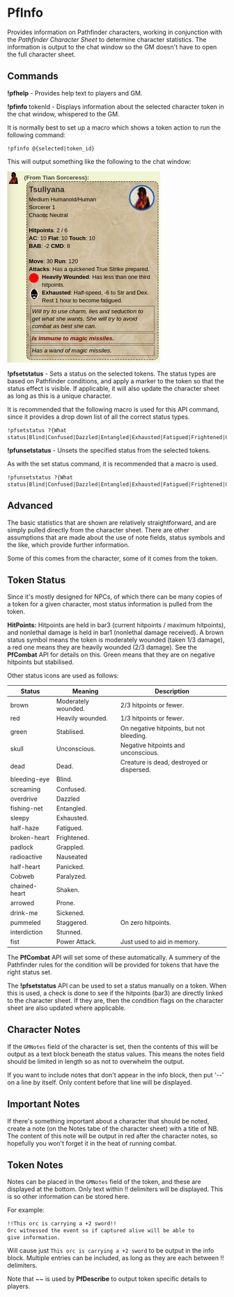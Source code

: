 PfInfo
======

Provides information on Pathfinder characters, working in conjunction with
the _Pathfinder Character Sheet_ to determine character statistics. The
information is output to the chat window so the GM doesn't have to open
the full character sheet.

Commands
--------

**!pfhelp** - Provides help text to players and GM.

**!pfinfo** tokenId - Displays information about the selected character token in
 the chat window, whispered to the GM.

It is normally best to set up a macro which shows a token action to run the
following command:
````
!pfinfo @{selected|token_id}
````

This will output something like the following to the chat window:

![Info](docs/example_info.png)

**!pfsetstatus** - Sets a status on the selected tokens. The status types are
based on Pathfinder conditions, and apply a marker to the token so that the
status effect is visible. If applicable, it will also update the character
sheet as long as this is a unique character.

It is recommended that the following macro is used for this API command, since
it provides a drop down list of all the correct status types.

````
!pfsetstatus ?{What status|Blind|Confused|Dazzled|Entangled|Exhausted|Fatigued|Frightened|Grappled|Pinned|Nauseated|Panicked|Paralyzed|Prone|Shaken|Sickened|Slowed|Stabilized|Staggered|Stunned|Invisible|Helpless|Unconscious|Dead}
````

**!pfunsetstatus** - Unsets the specified status from the selected tokens.

As with the set status command, it is recommended that a macro is used.

````
!pfunsetstatus ?{What status|Blind|Confused|Dazzled|Entangled|Exhausted|Fatigued|Frightened|Grappled|Pinned|Nauseated|Panicked|Paralyzed|Prone|Shaken|Sickened|Slowed|Stabilized|Staggered|Stunned|Invisible|Helpless|Unconscious|Dead}
````

Advanced
--------

The basic statistics that are shown are relatively straightforward, and are
simply pulled directly from the character sheet. There are other assumptions
that are made about the use of note fields, status symbols and the like, which
provide further information.

Some of this comes from the character, some of it comes from the token.

Token Status
------------

Since it's mostly designed for NPCs, of which there can be many copies of
a token for a given character, most status information is pulled from the
token.

**HitPoints:** Hitpoints are held in bar3 (current hitpoints / maximum hitpoints),
and nonlethal damage is held in bar1 (nonlethal damage received). A brown status
symbol means the token is moderately wounded (taken 1/3 damage), a red one means
they are heavily wounded (2/3 damage). See the **PfCombat** API for details on this.
Green means that they are on negative hitpoints but stabilised.

Other status icons are used as follows:

| Status       | Meaning             | Description |
| ------------ | ------------------- | ----------- |
| brown        | Moderately wounded. | 2/3 hitpoints or fewer. |
| red          | Heavily wounded.    | 1/3 hitpoints or fewer. |
| green        | Stablised.          | On negative hitpoints, but not bleeding. |
| skull        | Unconscious.        | Negative hitpoints and unconscious. |
| dead         | Dead.               | Creature is dead, destroyed or dispersed. |
| bleeding-eye | Blind.              | |
| screaming    | Confused.           | |
| overdrive    | Dazzled             | |
| fishing-net  | Entangled.          | |
| sleepy       | Exhausted.          | |
| half-haze    | Fatigued.           | |
| broken-heart | Frightened.         | |
| padlock      | Grappled.           | |
| radioactive  | Nauseated           | |
| half-heart   | Panicked.           | |
| Cobweb       | Paralyzed.          | |
| chained-heart| Shaken.             | |
| arrowed      | Prone.              | |
| drink-me     | Sickened.           | |
| pummeled     | Staggered.          | On zero hitpoints. |
| interdiction | Stunned.            | |
| fist         | Power Attack.       | Just used to aid in memory. |

The **PfCombat** API will set some of these automatically. A summery of
the Pathfinder rules for the condition will be provided for tokens that
have the right status set.

The **!pfsetstatus** API can be used to set a status manually on a token.
When this is used, a check is done to see if the hitpoints (bar3) are
directly linked to the character sheet. If they are, then the condition
flags on the character sheet are also updated where applicable.

Character Notes
---------------

If the `GMNotes` field of the character is set, then the contents of this
will be output as a text block beneath the status values. This means the
notes field should be limited in length so as not to overwhelm the output.

If you want to include notes that don't appear in the info block, then
put '--' on a line by itself. Only content before that line will be
displayed.

Important Notes
---------------

If there's something important about a character that should be noted,
create a note (on the Notes tabe of the character sheet) with a title
of NB. The content of this note will be output in red after the character
notes, so hopefully you won't forget it in the heat of running combat.

Token Notes
-----------

Notes can be placed in the `GMNotes` field of the token, and these are
displayed at the bottom. Only text within !! delimiters will be displayed.
This is so other information can be stored here.

For example:

```
!!This orc is carrying a +2 sword!!
Orc witnessed the event so if captured alive will be able to
give information.
```

Will cause just ``This orc is carrying a +2 sword`` to be output in the
info block. Multiple entries can be included, as long as they are each
between !! delimiters.

Note that ~~ is used by **PfDescribe** to output token specific details
to players.
